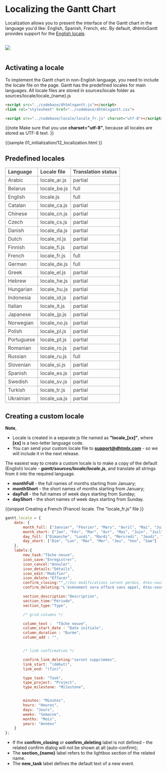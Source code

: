 Localizing the Gantt Chart
======================================
Localization allows you to present the interface of the Gantt chart in the language you'd like: English, Spanish, French, etc.
By default, dhtmlxGantt provides support for the [English locale](api/gantt_locale_other.md).


<img style="padding-top:15px; padding-bottom:15px;" src="desktop/gantt_localized.png"/>

Activating a locale
---------------------------------------------

To implement the Gantt chart in non-English language, you need to include the locale file on the page. Gantt has the predefined locales for main languages.
All locale files are stored in sources/locale folder as sources/locale/locale_{name}.js


~~~html
<script src="../codebase/dhtmlxgantt.js"></script>
<link rel="stylesheet" href="../codebase/dhtmlxgantt.css">

<script src="../codebase/locale/locale_fr.js" charset="utf-8"></script>
~~~

{{note
Make sure that you use **charset="utf-8"**, because all locales are stored as UTF-8 text.
}}

{{sample
	01_initialization/12_localization.html
}}

Predefined locales
-------------------

<table style='border-collapse: collapse; color:#444444' >
<tr><td style='font-weight:bold; border:1px solid #AAA;'>
 Language      
</td><td style='font-weight:bold; border:1px solid #AAA;'>
 Locale file       
</td><td style='font-weight:bold; border:1px solid #AAA;'>
 Translation status
</td></tr>
<tr><td style='border:1px solid #AAA;'>
 Arabic 
</td><td style='border:1px solid #AAA;'>
 locale_ar.js 
</td><td style='border:1px solid #AAA;'>
 partial
</td></tr>
<tr><td style='border:1px solid #AAA;'>
 Belarus 
</td><td style='border:1px solid #AAA;'>
 locale_be.js 
</td><td style='border:1px solid #AAA;'>
 full
</td></tr>
<tr><td style='border:1px solid #AAA;'>
 English 
</td><td style='border:1px solid #AAA;'>
 locale.js
</td><td style='border:1px solid #AAA;'>
 full
</td></tr>
<tr><td style='border:1px solid #AAA;'>
 Catalan 
</td><td style='border:1px solid #AAA;'>
 locale_ca.js 
</td><td style='border:1px solid #AAA;'>
 partial
</td></tr>
<tr><td style='border:1px solid #AAA;'>
 Chinese 
</td><td style='border:1px solid #AAA;'>
 locale_cn.js 
</td><td style='border:1px solid #AAA;'>
 partial
</td></tr>
<tr><td style='border:1px solid #AAA;'>
 Czech 
</td><td style='border:1px solid #AAA;'>
 locale_cs.js 
</td><td style='border:1px solid #AAA;'>
 partial
</td></tr>
<tr><td style='border:1px solid #AAA;'>
 Danish 
</td><td style='border:1px solid #AAA;'>
 locale_da.js 
</td><td style='border:1px solid #AAA;'>
 partial
</td></tr>
<tr><td style='border:1px solid #AAA;'>
 Dutch 
</td><td style='border:1px solid #AAA;'>
 locale_nl.js 
</td><td style='border:1px solid #AAA;'>
 partial
</td></tr>
<tr><td style='border:1px solid #AAA;'>
 Finnish 
</td><td style='border:1px solid #AAA;'>
 locale_fi.js 
</td><td style='border:1px solid #AAA;'>
 partial
</td></tr>
<tr><td style='border:1px solid #AAA;'>
 French 
</td><td style='border:1px solid #AAA;'>
 locale_fr.js
</td><td style='border:1px solid #AAA;'>
 full
</td></tr>
<tr><td style='border:1px solid #AAA;'>
 German 
</td><td style='border:1px solid #AAA;'>
 locale_de.js 
</td><td style='border:1px solid #AAA;'>
 full
</td></tr>
<tr><td style='border:1px solid #AAA;'>
 Greek 
</td><td style='border:1px solid #AAA;'>
 locale_el.js 
</td><td style='border:1px solid #AAA;'>
 partial
</td></tr>
<tr><td style='border:1px solid #AAA;'>
 Hebrew 
</td><td style='border:1px solid #AAA;'>
 locale_he.js 
</td><td style='border:1px solid #AAA;'>
 partial
</td></tr>
<tr><td style='border:1px solid #AAA;'>
 Hungarian 
</td><td style='border:1px solid #AAA;'>
 locale_hu.js 
</td><td style='border:1px solid #AAA;'>
 partial
</td></tr>
<tr><td style='border:1px solid #AAA;'>
 Indonesia 
</td><td style='border:1px solid #AAA;'>
 locale_id.js 
</td><td style='border:1px solid #AAA;'>
 partial
</td></tr>
<tr><td style='border:1px solid #AAA;'>
 Italian 
</td><td style='border:1px solid #AAA;'>
 locale_it.js 
</td><td style='border:1px solid #AAA;'>
 partial
</td></tr>
<tr><td style='border:1px solid #AAA;'>
 Japanese 
</td><td style='border:1px solid #AAA;'>
 locale_jp.js 
</td><td style='border:1px solid #AAA;'>
 partial
</td></tr>
<tr><td style='border:1px solid #AAA;'>
 Norwegian 
</td><td style='border:1px solid #AAA;'>
 locale_no.js 
</td><td style='border:1px solid #AAA;'>
 partial
</td></tr>
<tr><td style='border:1px solid #AAA;'>
 Polish 
</td><td style='border:1px solid #AAA;'>
 locale_pl.js 
</td><td style='border:1px solid #AAA;'>
 partial
</td></tr>
<tr><td style='border:1px solid #AAA;'>
 Portuguese 
</td><td style='border:1px solid #AAA;'>
 locale_pt.js 
</td><td style='border:1px solid #AAA;'>
 partial
</td></tr>
<tr><td style='border:1px solid #AAA;'>
 Romanian 
</td><td style='border:1px solid #AAA;'>
 locale_ro.js 
</td><td style='border:1px solid #AAA;'>
 partial
</td></tr>
<tr><td style='border:1px solid #AAA;'>
 Russian 
</td><td style='border:1px solid #AAA;'>
 locale_ru.js 
</td><td style='border:1px solid #AAA;'>
 full
</td></tr>
<tr><td style='border:1px solid #AAA;'>
 Slovenian 
</td><td style='border:1px solid #AAA;'>
 locale_si.js 
</td><td style='border:1px solid #AAA;'>
 partial
</td></tr>
<tr><td style='border:1px solid #AAA;'>
 Spanish 
</td><td style='border:1px solid #AAA;'>
 locale_es.js 
</td><td style='border:1px solid #AAA;'>
 partial
</td></tr>
<tr><td style='border:1px solid #AAA;'>
 Swedish 
</td><td style='border:1px solid #AAA;'>
 locale_sv.js 
</td><td style='border:1px solid #AAA;'>
 partial
</td></tr>
<tr><td style='border:1px solid #AAA;'>
 Turkish 
</td><td style='border:1px solid #AAA;'>
 locale_tr.js 
</td><td style='border:1px solid #AAA;'>
 partial
</td></tr>
<tr><td style='border:1px solid #AAA;'>
 Ukrainian 
</td><td style='border:1px solid #AAA;'>
 locale_ua.js 
</td><td style='border:1px solid #AAA;'>
 partial
</td></tr>
</table>

Creating a custom locale 
-------------------------------

**Note**, 

- Locale is created in a separate js file named as **"locale_[xx]"**, where **[xx]** is a two-letter language code.
- You can send your custom locale file to **support@dhtmlx.com** - so we will include it in the next release.


The easiest way to create a custom locale is to make a copy of the default (English) locale  - **<i>gantt/sources/locale/locale.js</i>**, 
and translate all strings from it into the required language.


- **monthFull** - the full names of months starting from January;
- **monthShort** - the short names of months starting from January;
- **dayFull** - the full names of week days starting from Sunday;
- **dayShort** - the short names of week days starting from Sunday.

{{snippet
Creating a French (France) locale. The "locale_fr.js" file
}}
~~~js
gantt.locale = {
	date: {
		month_full: ["Janvier", "Février", "Mars", "Avril", "Mai", "Juin", "Juillet", "Août", "Septembre", "Octobre", "Novembre", "Décembre"],
		month_short: ["Jan", "Fév", "Mar", "Avr", "Mai", "Juin", "Juil", "Aôu", "Sep", "Oct", "Nov", "Déc"],
		day_full: ["Dimanche", "Lundi", "Mardi", "Mercredi", "Jeudi", "Vendredi", "Samedi"],
		day_short: ["Dim", "Lun", "Mar", "Mer", "Jeu", "Ven", "Sam"]
	},
	labels:{
		new_task:"Tâche neuve",
		icon_save:"Enregistrer",
		icon_cancel:"Annuler",
		icon_details:"Détails",
		icon_edit:"Modifier",
		icon_delete:"Effacer",
		confirm_closing:"",//Vos modifications seront perdus, êtes-vous sûr ?
		confirm_deleting:"L'événement sera effacé sans appel, êtes-vous sûr ?",

		section_description:"Description",
		section_time:"Période",
		section_type:"Type",

        /* grid columns */

        column_text :  "Tâche neuve",
        column_start_date : "Date initiale",
        column_duration : "Durée",
        column_add : "",


		/* link confirmation */

		confirm_link_deleting:"seront supprimées",
		link_start: "(début)",
		link_end: "(fin)",

		type_task: "Task",
		type_project: "Project",
		type_milestone: "Milestone",


    	minutes: "Minutes",
    	hours: "Heures",
    	days: "Jours",
    	weeks: "Semaine",
    	months: "Mois",
    	years: "Années"
	}
};
~~~

- If the **confirm_closing** or **confirm_deleting** label is not defined - the related confirm dialog will not be shown at all (auto-confirm); 
- The **section_{name}** label refers to the lightbox section of the related name.
- The **new_task** label defines the default text of a new event.

